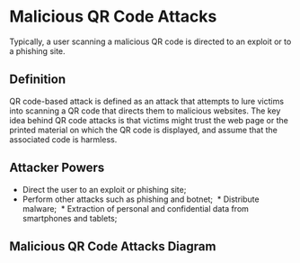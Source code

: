 # Malicious QR Code Attacks

Typically, a user scanning a malicious QR code is directed to an exploit or to a phishing site.

## Definition

QR code-based attack is defined as an attack that attempts to lure victims into scanning a QR code that directs them to malicious websites. The key idea behind QR code attacks is that victims might trust the web page or the printed material on which the QR code is displayed, and assume that the associated code is harmless. 

## Attacker Powers

 * Direct the user to an exploit or phishing site;
 * Perform other attacks such as phishing and botnet;
 * Distribute malware;
 * Extraction of personal and confidential data from smartphones and tablets;

## Malicious QR Code Attacks Diagram

